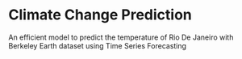 # Climate Change Prediction
An efficient model to predict the temperature of Rio De Janeiro with Berkeley Earth dataset using Time Series Forecasting 

